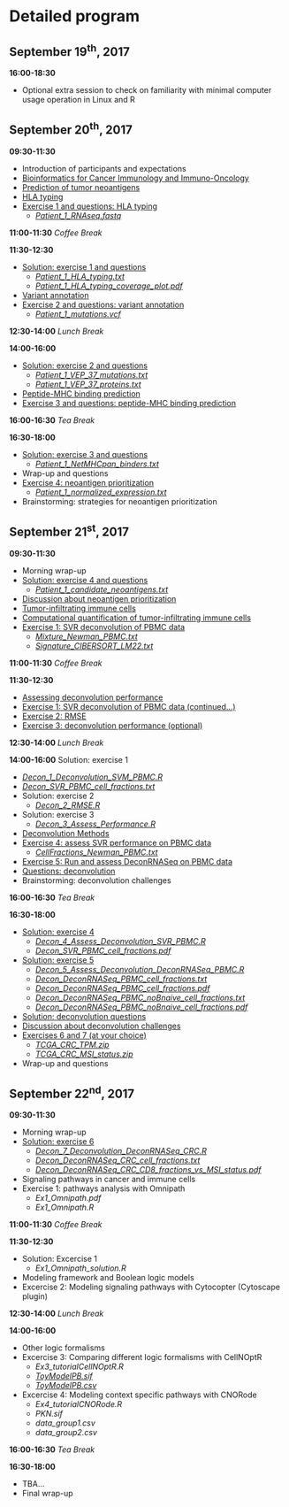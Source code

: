 # Detailed program


## September 19<sup>th</sup>, 2017
**16:00-18:30**
* Optional extra session to check on familiarity with minimal computer usage operation in Linux and R


## September 20<sup>th</sup>, 2017
**09:30-11:30** 
* Introduction of participants and expectations
* [Bioinformatics for Cancer Immunology and Immuno-Oncology](Material/1_1_Intro.pptx)
* [Prediction of tumor neoantigens](Material/1_2_Prediction_of_tumor_neoantigens.pptx)
* [HLA typing](Material/1_3_HLA_typing.pptx)
* [Exercise 1 and questions: HLA typing](Material/Deconvolution_ex_1.pptx)
  * [*Patient_1_RNAseq.fastq*](Input_data/Patient_1_RNAseq.fastq)

**11:00-11:30**
*Coffee Break*

**11:30-12:30**
* [Solution: exercise 1 and questions](Material/Neoantigen_ex_1_sol.pptx)
  * [*Patient_1_HLA_typing.txt*](Material/Patient_1_HLA_typing.txt)
  * [*Patient_1_HLA_typing_coverage_plot.pdf*](Material/Patient_1_HLA_typing_coverage_plot.pdf)
* [Variant annotation](Material/1_4_Variant_annotation.pptx)
* [Exercise 2 and questions: variant annotation](Material/Neoantigen_ex_2.pptx)
  * [*Patient_1_mutations.vcf*](Input_data/Patient_1_mutations.vcf)

**12:30-14:00**
*Lunch Break*

**14:00-16:00**
* [Solution: exercise 2 and questions](Material/Neoantigen_ex_2_sol.pptx)
  * [*Patient_1_VEP_37_mutations.txt*](Material/Patient_1_VEP_37_mutations.txt)
  * [*Patient_1_VEP_37_proteins.txt*](Material/Patient_1_VEP_37_proteins.txt)
* [Peptide-MHC binding prediction](Material/1_5_Peptide-MHC_binding_prediction.pptx)
* [Exercise 3 and questions: peptide-MHC binding prediction](Material/Neoantigen_ex_3.pptx)

**16:00-16:30**
*Tea Break*

**16:30-18:00**
* [Solution: exercise 3 and questions](Material/Neoantigen_ex_3_sol.pptx)
  * [*Patient_1_NetMHCpan_binders.txt*](Material/Patient_1_NetMHCpan_binders.txt)
* Wrap-up and questions
* [Exercise 4: neoantigen prioritization](Material/Neoantigen_ex_4.pptx)
  * [*Patient_1_normalized_expression.txt*](Input_data/Patient_1_normalized_expression.txt)
* Brainstorming: strategies for neoantigen prioritization


## September 21<sup>st</sup>, 2017

**09:30-11:30** 
* Morning wrap-up
* [Solution: exercise 4 and questions](Material/Neoantigen_ex_4_sol.pptx)
  * [*Patient_1_candidate_neoantigens.txt*](Material/Patient_1_candidate_neoantigens.txt)
* [Discussion about neoantigen prioritization](Material/Discussion_neoantigen_prioritization.pptx)
* [Tumor-infiltrating immune cells](Material/2_1_Tumor-infiltrating_immune_cells.pptx)
* [Computational quantification of tumor-infiltrating immune cells](Material/2_2_Computational_quantification_of_tumor_infiltrating_immune_cells.pptx)
* [Exercise 1: SVR deconvolution of PBMC data](Material/Deconvolution_ex_1.pptx)
  * [*Mixture_Newman_PBMC.txt*](Input_data/Mixture_Newman_PBMC.txt)
  * [*Signature_CIBERSORT_LM22.txt*](Input_data/Signature_CIBERSORT_LM22.txt)

**11:00-11:30**
*Coffee Break*

**11:30-12:30**
* [Assessing deconvolution performance](Material/2_3_Assessing_deconvolution_performance.pptx)
* [Exercise 1: SVR deconvolution of PBMC data (continued…)](Material/Deconvolution_ex_1.pptx)
* [Exercise 2: RMSE](Material/Deconvolution_ex_2.pptx)
* [Exercise 3: deconvolution performance (optional)](Material/Deconvolution_ex_3.pptx)

**12:30-14:00**
*Lunch Break*

**14:00-16:00**
Solution: exercise 1
 * [*Decon_1_Deconvolution_SVM_PBMC.R*](Material/Decon_1_Deconvolution_SVM_PBMC.R)
 * [*Decon_SVR_PBMC_cell_fractions.txt*](Material/Decon_SVR_PBMC_cell_fractions.R)
* Solution: exercise 2
  * [*Decon_2_RMSE.R*](Material/Decon_2_RMSE.R)
* Solution: exercise 3
  * [*Decon_3_Assess_Performance.R*](Material/Decon_3_Assess_Performance.R)
* [Deconvolution Methods](Material/2_4_Deconvolution_methods.pptx)
* [Exercise 4: assess SVR performance on PBMC data](Material/Deconvolution_ex_4.pptx)
  * [*CellFractions_Newman_PBMC.txt*](Input_data/CellFractions_Newman_PBMC.txt)
* [Exercise 5: Run and assess DeconRNASeq on PBMC data](Material/Deconvolution_ex_5.pptx)
* [Questions: deconvolution](Material/Deconvolution_questions.pptx)
* Brainstorming: deconvolution challenges

**16:00-16:30**
*Tea Break*

**16:30-18:00**
* [Solution: exercise 4](Material/Deconvolution_ex_4_sol.pptx)
  * [*Decon_4_Assess_Deconvolution_SVR_PBMC.R*](Material/Decon_4_Assess_Deconvolution_SVR_PBMC.R)
  * [*Decon_SVR_PBMC_cell_fractions.pdf*](Material/Decon_SVR_PBMC_cell_fractions.pdf)
* [Solution: exercise 5](Material/Deconvolution_ex_5_sol.pptx)
  * [*Decon_5_Assess_Deconvolution_DeconRNASeq_PBMC.R*](Material/Decon_5_Assess_Deconvolution_DeconRNASeq_PBMC.R)
  * [*Decon_DeconRNASeq_PBMC_cell_fractions.txt*](Material/Decon_DeconRNASeq_PBMC_cell_fractions.txt)
  * [*Decon_DeconRNASeq_PBMC_cell_fractions.pdf*](Material/Decon_DeconRNASeq_PBMC_cell_fractions.pdf)
  * [*Decon_DeconRNASeq_PBMC_noBnaive_cell_fractions.txt*](Material/Decon_DeconRNASeq_PBMC_noBnaive_cell_fractions.txt)
  * [*Decon_DeconRNASeq_PBMC_noBnaive_cell_fractions.pdf*](Material/Decon_DeconRNASeq_PBMC_noBnaive_cell_fractions.pdf)
* [Solution: deconvolution questions](Material/Deconvolution_questions_sol.pptx)
* [Discussion about deconvolution challenges](Material/Discussion_deconvolution_challenges.pptx)
* [Exercises 6 and 7 (at your choice)](Material/Deconvolution_ex_6-7.pptx)
  * [*TCGA_CRC_TPM.zip*](Input_data/TCGA_CRC_TPM.zip)
  * [*TCGA_CRC_MSI_status.zip*](Input_data/TCGA_CRC_MSI_status.zip)
* Wrap-up and questions
 

## September 22<sup>nd</sup>, 2017

**09:30-11:30** 
* Morning wrap-up
* [Solution: exercise 6](Material/Deconvolution_ex_6_sol.pptx)
  * [*Decon_7_Deconvolution_DeconRNASeq_CRC.R*](Material/Decon_7_Deconvolution_DeconRNASeq_CRC.R)
  * [*Decon_DeconRNASeq_CRC_cell_fractions.txt*](Material/Decon_DeconRNASeq_CRC_cell_fractions.txt)
  * [*Decon_DeconRNASeq_CRC_CD8_fractions_vs_MSI_status.pdf*](Material/Decon_DeconRNASeq_CRC_CD8_fractions_vs_MSI_status.pdf)
* Signaling pathways in cancer and immune cells
* Exercise 1: pathways analysis with Omnipath
  * *Ex1_Omnipath.pdf*
  * *Ex1_Omnipath.R*

**11:00-11:30**
*Coffee Break*

**11:30-12:30**
* Solution: Excercise 1
  * *Ex1_Omnipath_solution.R*
* Modeling framework and Boolean logic models
* Excercise 2: Modeling signaling pathways with Cytocopter (Cytoscape plugin)

**12:30-14:00**
*Lunch Break*

**14:00-16:00**
* Other logic formalisms
* Excercise 3: Comparing different logic formalisms with CellNOptR
  * *Ex3_tutorialCellNOptR.R*
  * [*ToyModelPB.sif*](Input_data/ToyModelPB.sif)
  * [*ToyModelPB.csv*](Input_data/ToyModelPB.csv)
* Excercise 4: Modeling context specific pathways with CNORode
  * *Ex4_tutorialCNORode.R*
  * *PKN.sif*
  * *data_group1.csv*
  * *data_group2.csv*
 

**16:00-16:30**
*Tea Break*

**16:30-18:00**
* TBA...
* Final wrap-up

